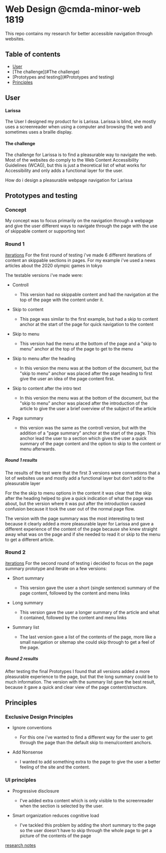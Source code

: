 # Web Design @cmda-minor-web 1819

This repo contains my research for better accessible navigation through websites.


## Table of contents
- [User](#User)
- [The challenge](#The challenge)
- [Prototypes and testing](#Prototypes and testing)
- [Principles](#Principles)


## User

#### Larissa
The User I designed my product for is Larissa.
Larissa is blind, she mostly uses a screenreader when using a computer and browsing the web and sometimes uses a braille display.

#### The challenge
The challenge for Larissa is to find a pleasurable way to navigate the web.
Most of the websites do comply to the Web Content Accessibility Guidelines (WCAG), but this is just a theoretical list of what works for Accessibility and only adds a functional layer for the user.

How do i design a pleasurable webpage navigation for Larissa



## Prototypes and testing
### Concept
My concept was to focus primarily on the navigation through a webpage and give the user different ways to navigate through the page with the use of skippable content or supporting text

### Round 1
[iterations](https://dorusth.github.io/web-design-1819/opdracht-2/week1/)
For the first round of testing i've made 6 different iterations of content an skippable sections in pages.
For my example i've used a news articles about the 2020 olympic games in tokyo

The testable versions i've made were:
- Controll
	- This version had no skippable content and had the navigation at the top of the page with the content under it.


- Skip to content
	- This page was similar to the first example, but had a skip to content anchor at the start of the page for quick navigation to the content


- Skip to menu
	- This version had the menu at the bottom of the page and a "skip to menu" anchor at the top of the page to get to the menu


- Skip to menu after the heading
	- In this version the menu was at the bottom of the document, but the "skip to menu" anchor was placed after the page heading to first give the user an idea of the page content first.


- Skip to content after the intro text
	- In this version the menu was at the bottom of the document, but the "skip to menu" anchor was placed after the introduction of the article to give the user a brief overview of the subject of the article


- Page summary
	- this version was the same as the controll version, but with the addition of a "page summary" anchor at the start of the page. This anchor lead the user to a section which gives the user a quick summary of the page content and the option to skip to the content or menu afterwards.


##### Round 1 results

The results of the test were that the first 3 versions were conventions that a lot of websites use and mostly add a functional layer but don't add to the pleasurable layer

For the the skip to menu options in the content it was clear that the skip after the heading helped to give a quick indication of what the page was about, but the version where it was put after the introduction caused confusion because it took the user out of the normal page flow.

The version with the page summary was the most interesting to test because it clearly added a more pleasurable layer for Larissa and gave a different experience of the content of the page because she knew straight away what was on the page and if she needed to read it or skip to the menu to get a different article.



### Round 2
[iterations](https://dorusth.github.io/web-design-1819/opdracht-2/week2/)
For the second round of testing i decided to focus on the page summary prototype and iterate on a few versions:

- Short summary
	- This version gave the user a short (single sentence) summary of the page content, followed by the content and menu links


- Long summary
	- This version gave the user a longer summary of the article and what it contained, followed by the content and menu links


- Summary list
	- The last version gave a list of the contents of the page, more like a small navigation or sitemap she could skip through to get a feel of the page.


##### Round 2 results
After testing the final Prototypes I found that all versions added a more pleasurable experience to the page, but that the long summary could be to much information.
The version with the summary list gave the best result, because it gave a quick and clear view of the page content/structure.


## Principles

### Exclusive Design Principles

- Ignore conventions
	- For this one i've wanted to find a different way for the user to get through the page than the default skip to menu/content anchors.


- Add Nonsense
	- I wanted to add something extra to the page to give the user a better feeling of the site and the content.


### UI principles
- Progressive disclosure
	- I've added extra content which is only visible to the screenreader when the section is selected by the user.

- Smart organization reduces cognitive load
	 - I've tackled this problem by adding the short summary to the page so the user doesn't have to skip through the whole page to get a picture of the contents of the page












[research notes](https://docs.google.com/document/d/1Q1tv9kVoYHBa9mnWj90aaE5bEAQj1MNf4Le7GxXHX1Q/edit)
